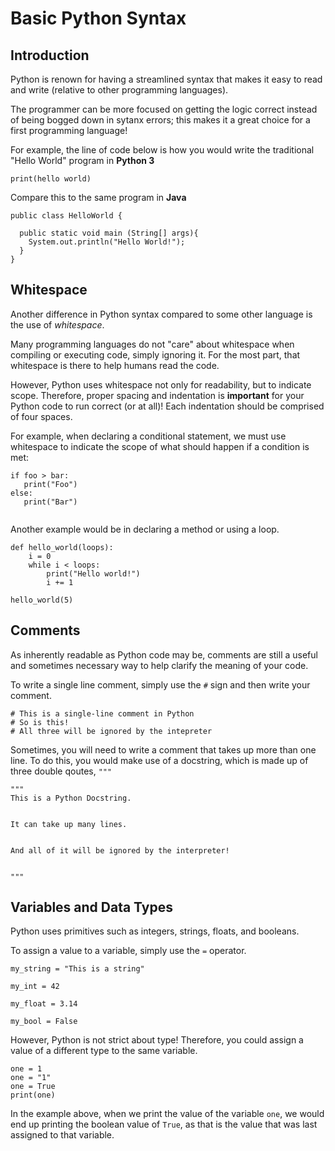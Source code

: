 # Basic Python Syntax

## Introduction

Python is renown for having a streamlined syntax that makes it easy to read and write (relative to other programming languages). 

The programmer can be more focused on getting the logic correct instead of being bogged down in sytanx errors; this makes it a great choice for a first programming language!

For example, the line of code below is how you would write the traditional "Hello World" program in **Python 3**

```print(hello world)```

Compare this to the same program in **Java**

```
public class HelloWorld {

  public static void main (String[] args){
	System.out.println("Hello World!");
  }
}

```

## Whitespace

Another difference in Python syntax compared to some other language is the use of *whitespace*. 

Many programming languages do not "care" about whitespace when compiling or executing code, simply ignoring it. For the most part, that whitespace is there to help humans read the code.

However, Python uses whitespace not only for readability, but to indicate scope. Therefore, proper spacing and indentation is **important** for your Python code to run correct (or at all)! Each indentation should be comprised of four spaces.

For example, when declaring a conditional statement, we must use whitespace to indicate the scope of what should happen if a condition is met:

```
if foo > bar:
   print("Foo")
else:
   print("Bar")
   
```

Another example would be in declaring a method or using a loop.

``` 
def hello_world(loops):
    i = 0
    while i < loops:
        print("Hello world!")
        i += 1

hello_world(5)
```


## Comments

As inherently readable as Python code may be, comments are still a useful and sometimes necessary way to help clarify the meaning of your code. 

To write a single line comment, simply use the ```#``` sign and then write your comment.

```
# This is a single-line comment in Python
# So is this!
# All three will be ignored by the intepreter
```

Sometimes, you will need to write a comment that takes up more than one line. To do this, you would make use of a docstring, which is made up of three double qoutes, ```"""```

```
"""
This is a Python Docstring.


It can take up many lines.


And all of it will be ignored by the interpreter!


"""

```

## Variables and Data Types

Python uses primitives such as integers, strings, floats, and booleans. 

To assign a value to a variable, simply use the ```=``` operator.

```
my_string = "This is a string"

my_int = 42

my_float = 3.14

my_bool = False

```

However, Python is not strict about type! Therefore, you could assign a value of a different type to the same variable.

```
one = 1
one = "1"
one = True
print(one)
```
In the example above, when we print the value of the variable ```one```, we would end up printing the boolean value of ```True```, as that is the value that was last assigned to that variable.
